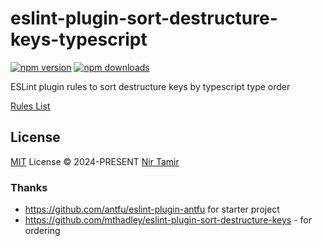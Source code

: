 # eslint-plugin-sort-destructure-keys-typescript

[![npm version][npm-version-src]][npm-version-href]
[![npm downloads][npm-downloads-src]][npm-downloads-href]

ESLint plugin rules to sort destructure keys by typescript type order

[Rules List](./src/rules)

## License

[MIT](./LICENSE) License © 2024-PRESENT [Nir Tamir](https://github.com/nirtamir2)

<!-- Badges -->

[npm-version-src]: https://img.shields.io/npm/v/eslint-plugin-sort-destructure-keys-typescript?style=flat&colorA=080f12&colorB=1fa669
[npm-version-href]: https://npmjs.com/package/eslint-plugin-sort-destructure-keys-typescript
[npm-downloads-src]: https://img.shields.io/npm/dm/eslint-plugin-sort-destructure-keys-typescript?style=flat&colorA=080f12&colorB=1fa669
[npm-downloads-href]: https://npmjs.com/package/eslint-plugin-sort-destructure-keys-typescript


### Thanks
- https://github.com/antfu/eslint-plugin-antfu for starter project
- https://github.com/mthadley/eslint-plugin-sort-destructure-keys - for ordering 